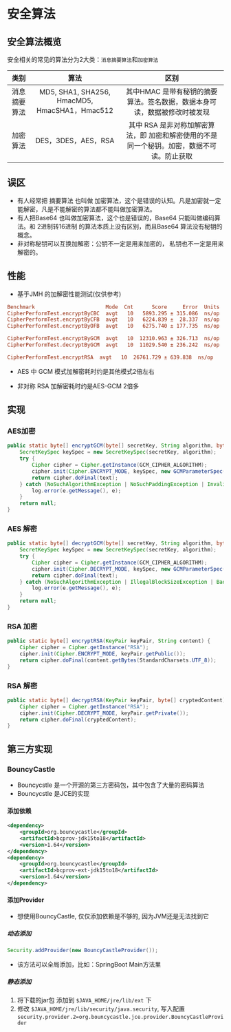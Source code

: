 # 安全算法

## 安全算法概览
安全相关的常见的算法分为2大类：`消息摘要算法`和`加密算法`

|     类别     |                     算法                      |                             区别                             |
| :----------: | :-------------------------------------------: | :----------------------------------------------------------: |
| 消息摘要算法 | MD5, SHA1, SHA256, HmacMD5, HmacSHA1，Hmac512 | 其中HMAC 是带有秘钥的摘要算法。签名数据，数据本身可读，数据被修改时被发现 |
|   加密算法   |              DES，3DES，AES，RSA              | 其中 RSA 是非对称加解密算法，即 加密和解密使用的不是同一个秘钥。加密，数据不可读。防止获取 |

## 误区

- 有人经常把 摘要算法 也叫做 加密算法，这个是错误的认知。凡是加密就一定能解密，凡是不能解密的算法都不能叫做加密算法。
- 有人把Base64 也叫做加密算法，这个也是错误的，Base64 只能叫做编码算法。和 2进制转16进制 的算法本质上没有区别，而且Base64 算法没有秘钥的概念。
- 非对称秘钥可以互换加解密：公钥不一定是用来加密的， 私钥也不一定是用来解密的。

## 性能
- 基于JMH 的加解密性能测试(仅供参考) 

```ini
Benchmark                       Mode  Cnt      Score     Error  Units
CipherPerformTest.encryptByCBC  avgt   10   5893.295 ± 315.086  ns/op
CipherPerformTest.encryptByCFB  avgt   10   6224.839 ±  28.337  ns/op
CipherPerformTest.encryptByOFB  avgt   10   6275.740 ± 177.735  ns/op

CipherPerformTest.encryptByGCM  avgt   10  12310.963 ± 326.713  ns/op
CipherPerformTest.decryptByGCM  avgt   10  11029.540 ± 236.242  ns/op

CipherPerformTest.encryptRSA  avgt   10  26761.729 ± 639.838  ns/op

```

- AES 中 GCM 模式加解密耗时约是其他模式2倍左右

- 非对称 RSA 加解密耗时约是AES-GCM 2倍多

## 实现

### AES加密

```java
public static byte[] encryptGCM(byte[] secretKey, String algorithm, byte[] text, byte [] iv) {
    SecretKeySpec keySpec = new SecretKeySpec(secretKey, algorithm);
    try {
        Cipher cipher = Cipher.getInstance(GCM_CIPHER_ALGORITHM);
        cipher.init(Cipher.ENCRYPT_MODE, keySpec, new GCMParameterSpec(128,iv));
        return cipher.doFinal(text);
    } catch (NoSuchAlgorithmException | NoSuchPaddingException | InvalidKeyException | BadPaddingException | IllegalBlockSizeException | InvalidAlgorithmParameterException e) {
        log.error(e.getMessage(), e);
    }
    return null;
}
```

### AES 解密

```java
public static byte[] decryptGCM(byte[] secretKey, String algorithm, byte[] text,byte [] iv) {
    SecretKeySpec keySpec = new SecretKeySpec(secretKey, algorithm);
    try {
        Cipher cipher = Cipher.getInstance(GCM_CIPHER_ALGORITHM);
        cipher.init(Cipher.DECRYPT_MODE, keySpec, new GCMParameterSpec(128,iv));
        return cipher.doFinal(text);
    } catch (NoSuchAlgorithmException | IllegalBlockSizeException | BadPaddingException | InvalidKeyException | NoSuchPaddingException | InvalidAlgorithmParameterException e) {
        log.error(e.getMessage(), e);
    }
    return null;
}

```

### RSA 加密

```java
public static byte[] encryptRSA(KeyPair keyPair, String content) {
    Cipher cipher = Cipher.getInstance("RSA");
    cipher.init(Cipher.ENCRYPT_MODE, keyPair.getPublic());
    return cipher.doFinal(content.getBytes(StandardCharsets.UTF_8));
}
```

### RSA 解密

```java
public static byte[] decryptRSA(KeyPair keyPair, byte[] cryptedContent) {
    Cipher cipher = Cipher.getInstance("RSA");
    cipher.init(Cipher.DECRYPT_MODE, keyPair.getPrivate());
    return cipher.doFinal(cryptedContent);
}
```

## 第三方实现

### BouncyCastle

- Bouncycstle 是一个开源的第三方密码包，其中包含了大量的密码算法
- Bouncycstle 是JCE的实现

#### 添加依赖

```xml
<dependency>
    <groupId>org.bouncycastle</groupId>
    <artifactId>bcprov-jdk15to18</artifactId>
    <version>1.64</version>
</dependency>
<dependency>
    <groupId>org.bouncycastle</groupId>
    <artifactId>bcprov-ext-jdk15to18</artifactId>
    <version>1.64</version>
</dependency>

```

#### 添加Provider

- 想使用BouncyCastle, 仅仅添加依赖是不够的, 因为JVM还是无法找到它

##### 动态添加

```java
Security.addProvider(new BouncyCastleProvider());
```
- 该方法可以全局添加，比如：SpringBoot Main方法里

##### 静态添加

1. 将下载的jar包 添加到 `$JAVA_HOME/jre/lib/ext` 下
2. 修改 `$JAVA_HOME/jre/lib/security/java.security`, 写入配置 `security.provider.2=org.bouncycastle.jce.provider.BouncyCastleProvider`








